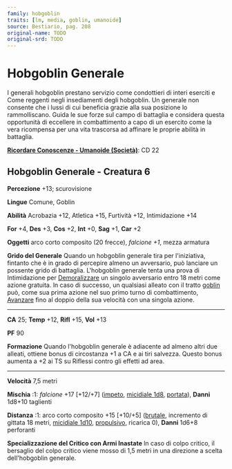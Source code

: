 ```yaml
---
family: hobgoblin
traits: [lm, media, goblin, umanoide]
source: Bestiario, pag. 208
original-name: TODO
original-srd: TODO
---
```


# Hobgoblin Generale

I generali hobgoblin prestano servizio come condottieri di interi eserciti e
Come reggenti negli insediamenti degli hobgoblin. Un generale non consente che i
lussi di cui beneficia grazie alla sua posizione lo rammolliscano. Guida le sue
forze sul campo di battaglia e considera questa opportunità di eccellere in
combattimento a capo di un esercito come la vera ricompensa per una vita
trascorsa ad affinare le proprie abilità in battaglia.

**[Ricordare Conoscenze - Umanoide (Società)](/azioni/abilita/ricordare-conoscenze)**:
CD 22

## Hobgoblin Generale - Creatura 6

**Percezione** +13; scurovisione

**Lingue** Comune, Goblin

**Abilità** Acrobazia +12, Atletica +15, Furtività +12, Intimidazione +14

**For** +4, **Des** +3, **Cos** +2, **Int** +0, **Sag** +1, **Car** +2

**Oggetti** arco corto composito (20 frecce), _falcione +1_, mezza armatura

**Grido del Generale** Quando un hobgoblin generale tira per l'iniziativa,
fintanto che è in grado di percepire almeno un avversario, può lanciare un
possente grido di battaglia. L'hobgoblin generale tenta una prova di
Intimidazione per [Demoralizzare](/azioni/abilita/demoralizzare) un singolo
avversario entro 18 metri come azione gratuita. ln caso di successo, un
qualsiasi alleato con il tratto [goblin](/tratti/goblin) può, come sua prima
azione nel suo primo turno di combattimento, [Avanzare](/azioni/base/avanzare)
fino al doppio della sua velocità con una singola azione.

---

**CA** 25; **Temp** +12, **Rifl** +15, **Vol** +13

**PF** 90

**Formazione** Quando l'hobgoblin generale è adiacente ad almeno altri due
alleati, ottiene bonus di circostanza +1 a CA e ai tiri salvezza. Questo bonus
aumenta a +2 ai TS su Riflessi contro gli effetti ad area.

---

**Velocità** 7,5 metri

**Mischia** :1: _falcione_ +17 \[+12/+7] ([impeto](/tratti/impeto),
[micidiale 1d8](/tratti/micidiale), [portata](/tratti/portata)), **Danni**
1d8+10 taglienti

**Distanza** :1: arco corto composito +15 \[+10/+5] ([brutale](/tratti/brutale),
incremento di gittata 18 metri, [micidiale 1d10](/tratti/micidiale),
[propulsivo](/tratti/propulsivo), ricarica 0), **Danni** 1d6+8 perforanti

**Specializzazione del Critico con Armi Inastate** ln caso di colpo critico, il
bersaglio del colpo critico viene mosso di 1,5 metri in una direzione a scelta
dell'hobgoblin generale.
